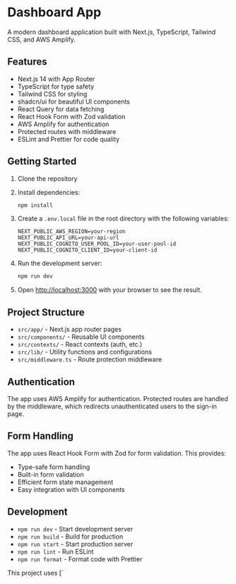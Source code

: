 # Dashboard App

A modern dashboard application built with Next.js, TypeScript, Tailwind CSS, and AWS Amplify.

## Features

- Next.js 14 with App Router
- TypeScript for type safety
- Tailwind CSS for styling
- shadcn/ui for beautiful UI components
- React Query for data fetching
- React Hook Form with Zod validation
- AWS Amplify for authentication
- Protected routes with middleware
- ESLint and Prettier for code quality

## Getting Started

1. Clone the repository
2. Install dependencies:
   ```bash
   npm install
   ```

3. Create a `.env.local` file in the root directory with the following variables:
   ```
   NEXT_PUBLIC_AWS_REGION=your-region
   NEXT_PUBLIC_API_URL=your-api-url
   NEXT_PUBLIC_COGNITO_USER_POOL_ID=your-user-pool-id
   NEXT_PUBLIC_COGNITO_CLIENT_ID=your-client-id
   ```

4. Run the development server:
   ```bash
   npm run dev
   ```

5. Open [http://localhost:3000](http://localhost:3000) with your browser to see the result.

## Project Structure

- `src/app/` - Next.js app router pages
- `src/components/` - Reusable UI components
- `src/contexts/` - React contexts (auth, etc.)
- `src/lib/` - Utility functions and configurations
- `src/middleware.ts` - Route protection middleware

## Authentication

The app uses AWS Amplify for authentication. Protected routes are handled by the middleware, which redirects unauthenticated users to the sign-in page.

## Form Handling

The app uses React Hook Form with Zod for form validation. This provides:
- Type-safe form handling
- Built-in form validation
- Efficient form state management
- Easy integration with UI components

## Development

- `npm run dev` - Start development server
- `npm run build` - Build for production
- `npm run start` - Start production server
- `npm run lint` - Run ESLint
- `npm run format` - Format code with Prettier

This project uses [`